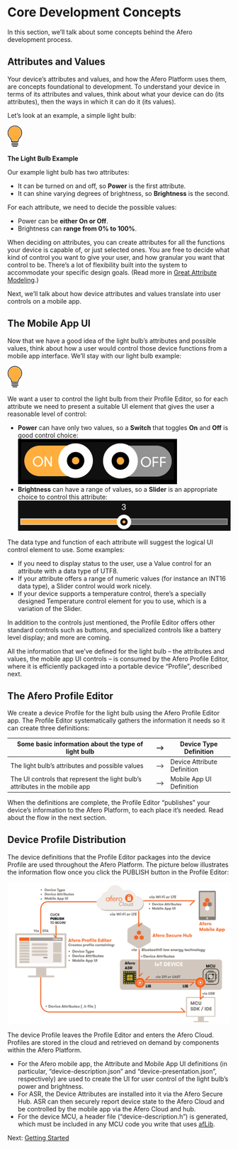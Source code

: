 # Core Development Concepts

In this section, we’ll talk about some concepts behind the Afero development process.

## Attributes and Values

Your device’s attributes and values, and how the Afero Platform uses them, are concepts foundational to development. To understand your device in terms of its attributes and values, think about what your device can do (its attributes), then the ways in which it can do it (its values).

Let’s look at an example, a simple light bulb:

![[Light Bulb Example]](img/Lightbulb.png)

**The Light Bulb Example**

Our example light bulb has two attributes:

- It can be turned on and off, so **Power** is the first attribute.
- It can shine varying degrees of brightness, so **Brightness** is the second.

For each attribute, we need to decide the possible values:

- Power can be **either On or Off**.
- Brightness can **range from 0% to 100%**.

When deciding on attributes, you can create attributes for all the functions your device is capable of, or just selected ones. You are free to decide what kind of control you want to give your user, and how granular you want that control to be. There’s a lot of flexibility built into the system to accommodate your specific design goals. (Read more in [Great Attribute Modeling](/AttrModel).)

Next, we’ll talk about how device attributes and values translate into user controls on a mobile app.

## The Mobile App UI

Now that we have a good idea of the light bulb’s attributes and possible values, think about how a user would control those device functions from a mobile app interface. We’ll stay with our light bulb example:

![[Light Bulb Example]](img/Lightbulb.png)

We want a user to control the light bulb from their Profile Editor, so for each attribute we need to present a suitable UI element that gives the user a reasonable level of control:

- **Power** can have only two values, so a **Switch** that toggles **On** and **Off** is good control choice:
  ![Switch Control](img/Switch.png)
- **Brightness** can have a range of values, so a **Slider** is an appropriate choice to control this attribute:![Slider Control](img/Slider.png)

The data type and function of each attribute will suggest the logical UI control element to use. Some examples:

- If you need to display status to the user, use a Value control for an attribute with a data type of UTF8.
- If your attribute offers a range of numeric values (for instance an INT16 data type), a Slider control would work nicely.
- If your device supports a temperature control, there’s a specially designed Temperature control element for you to use, which is a variation of the Slider.

In addition to the controls just mentioned, the Profile Editor offers other standard controls such as buttons, and specialized controls like a battery level display; and more are coming.

All the information that we’ve defined for the light bulb – the attributes and values, the mobile app UI controls – is consumed by the Afero Profile Editor, where it is efficiently packaged into a portable device “Profile”, described next.

## The Afero Profile Editor

We create a device Profile for the light bulb using the Afero Profile Editor app. The Profile Editor systematically gathers the information it needs so it can create three definitions:

| Some basic information about the type of light bulb          | ⟶    | Device Type Definition      |
| ------------------------------------------------------------ | ---- | --------------------------- |
| The light bulb’s attributes and possible values              | ⟶    | Device Attribute Definition |
| The UI controls that represent the light bulb’s attributes in the mobile app | ⟶    | Mobile App UI Definition    |

When the definitions are complete, the Profile Editor “publishes” your device’s information to the Afero Platform, to each place it’s needed. Read about the flow in the next section.

## Device Profile Distribution

The device definitions that the Profile Editor packages into the device Profile are used throughout the Afero Platform. The picture below illustrates the information flow once you click the PUBLISH button in the Profile Editor:

![Device Profile Distribution](img/APE-ProfileDistr.png)

The device Profile leaves the Profile Editor and enters the Afero Cloud. Profiles are stored in the cloud and retrieved on demand by components within the Afero Platform.

- For the Afero mobile app, the Attribute and Mobile App UI definitions (in particular, “device-description.json” and “device-presentation.json”, respectively) are used to create the UI for user control of the light bulb’s power and brightness.
- For ASR, the Device Attributes are installed into it via the Afero Secure Hub. ASR can then securely report device state to the Afero Cloud and be controlled by the mobile app via the Afero Cloud and hub.
- For the device MCU, a header file (“device-description.h”) is generated, which must be included in any MCU code you write that uses [afLib](/API-afLib).

 Next: [Getting Started](/Tutorials)